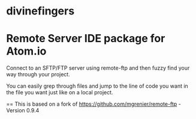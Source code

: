 # divinefingers

Remote Server IDE package for Atom.io
==

Connect to an SFTP/FTP server using remote-ftp and then fuzzy find your way through your project.

You can easily grep through files and jump to the line of code you want in the file you want just like on a local project.

==
This is based on a fork of https://github.com/mgrenier/remote-ftp - Version 0.9.4
